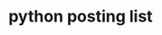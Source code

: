---
title: "python posting list"
layout: categories_from_02_python
permalink: /categories_from_02_python/
author_profile: true 
sidebar_main: true
---